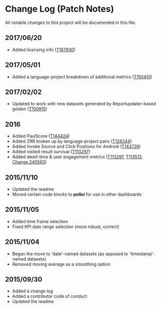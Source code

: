 # Change Log (Patch Notes)

All notable changes to this project will be documented in this file.

## 2017/06/20
- Added licensing info ([T167930](https://phabricator.wikimedia.org/T167930))

## 2017/05/01
- Added a language-project breakdown of additional metrics ([T150410](https://phabricator.wikimedia.org/T150410))

## 2017/02/02
- Updated to work with new datasets generated by Reportupdater-based golden ([T150915](https://phabricator.wikimedia.org/T150915))

## 2016
- Added PaulScore ([T144424](https://phabricator.wikimedia.org/T144424))
- Added ZRR broken up by language-project pairs ([T126244](https://phabricator.wikimedia.org/T126244))
- Added Invoke Source and Click Positions for Android ([T143726](https://phabricator.wikimedia.org/T143726))
- Added visited result survival ([T113297](https://phabricator.wikimedia.org/T113297))
- Added dwell-time & user engagement metrics ([T113297](https://phabricator.wikimedia.org/T113297), [T113513](https://phabricator.wikimedia.org/T113513), [Change 240593](https://gerrit.wikimedia.org/r/#/c/240593/))

## 2015/11/10
- Updated the readme
- Moved certain code blocks to **polloi** for use in other dashboards

## 2015/11/05
- Added time frame selection
- Fixed KPI date range selection (more robust, correct)

## 2015/11/04
- Began the move to 'date'-named datasets (as opposed to 'timestamp'-named datasets)
- Removed moving average as a smoothing option

## 2015/09/30
- Added a change log
- Added a contributor code of conduct
- Updated the readme
